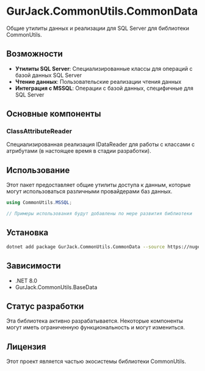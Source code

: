 # GurJack.CommonUtils.CommonData

Общие утилиты данных и реализации для SQL Server для библиотеки CommonUtils.

## Возможности

- **Утилиты SQL Server**: Специализированные классы для операций с базой данных SQL Server
- **Чтение данных**: Пользовательские реализации чтения данных
- **Интеграция с MSSQL**: Операции с базой данных, специфичные для SQL Server

## Основные компоненты

### ClassAttributeReader<T>
Специализированная реализация IDataReader для работы с классами с атрибутами (в настоящее время в стадии разработки).

## Использование

Этот пакет предоставляет общие утилиты доступа к данным, которые могут использоваться различными провайдерами баз данных.

```csharp
using CommonUtils.MSSQL;

// Примеры использования будут добавлены по мере развития библиотеки
```

## Установка

```bash
dotnet add package GurJack.CommonUtils.CommonData --source https://nuget.pkg.github.com/GurJack/index.json
```

## Зависимости

- .NET 8.0
- GurJack.CommonUtils.BaseData

## Статус разработки

Эта библиотека активно разрабатывается. Некоторые компоненты могут иметь ограниченную функциональность и могут измениться.

## Лицензия

Этот проект является частью экосистемы библиотеки CommonUtils.
